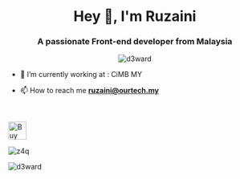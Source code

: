 <h1 align="center">Hey 👋, I'm Ruzaini</h1>
<h3 align="center">A passionate Front-end developer from Malaysia</h3>

<p align="center"> <img src="https://komarev.com/ghpvc/?username=z4q&label=Profile%20views&color=0e75b6&style=flat" alt="d3ward" /> 

- 🔭 I’m currently working at : CiMB MY

- 📫 How to reach me **ruzaini@ourtech.my**
</p>
<br><br>
<a href='https://ko-fi.com/z4q92' target='_blank'><img height='36' style='border:0px;height:36px;' src='https://cdn.ko-fi.com/cdn/kofi3.png?v=3' border='0' alt='Buy Me a Coffee at ko-fi.com' /></a><br>
<p style="width:100%"><img align="center" src="https://github-readme-stats.vercel.app/api?username=z4q&include_all_commits=true&count_private=true&hide_title=true&bg_color=000000&show_icons=true&icon_color=696969&text_color=ffffff"" alt="z4q" /></p>

<p style="width:100%"><img align="left" src="https://github-readme-stats.vercel.app/api/top-langs?username=z4q&show_icons=true&locale=en&layout=compact&bg_color=000000&show_icons=true&icon_color=696969&text_color=ffffff" alt="d3ward" /></p>
